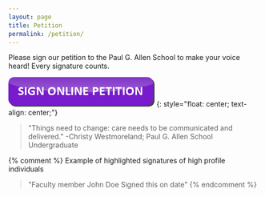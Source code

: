 ```yaml
---
layout: page
title: Petition
permalink: /petition/
---
```


Please sign our petition to the Paul G. Allen School to make your voice heard! Every signature counts.

[![button to click to sign the petition](/images/button.png)](https://www.change.org/p/build-a-counterspace-in-the-paul-g-allen-school)
{: style="float: center; text-align: center;"}

> "Things need to change: care needs to be communicated and delivered." -Christy Westmoreland; Paul G. Allen School Undergraduate

{% comment %}
Example of highlighted signatures of high profile individuals

> "Faculty member John Doe Signed this on date"
{% endcomment %}
